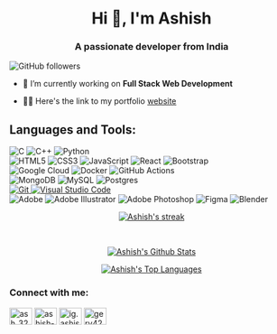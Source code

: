 <h1 align="center">Hi 👋, I'm Ashish</h1>
<h3 align="center">A passionate developer from India</h3>

![GitHub followers](https://img.shields.io/github/followers/gery420?logo=github)

- 🔭 I’m currently working on **Full Stack Web Development**

- 👨‍💻 Here's the link to my portfolio <a href="https://ashish.college" target=_blank>website</a>

## Languages and Tools:
![C](https://img.shields.io/badge/c-%2300599C.svg?style=for-the-badge&logo=c&logoColor=white)
![C++](https://img.shields.io/badge/c++-%2300599C.svg?style=for-the-badge&logo=c%2B%2B&logoColor=white)
![Python](https://img.shields.io/badge/python-3670A0?style=for-the-badge&logo=python&logoColor=ffdd54)
<br>
![HTML5](https://img.shields.io/badge/html5-%23E34F26.svg?style=for-the-badge&logo=html5&logoColor=white)
![CSS3](https://img.shields.io/badge/css3-%231572B6.svg?style=for-the-badge&logo=css3&logoColor=white)
![JavaScript](https://img.shields.io/badge/javascript-%23323330.svg?style=for-the-badge&logo=javascript&logoColor=%23F7DF1E)
![React](https://img.shields.io/badge/react-%2320232a.svg?style=for-the-badge&logo=react&logoColor=%2361DAFB)
![Bootstrap](https://img.shields.io/badge/bootstrap-%238511FA.svg?style=for-the-badge&logo=bootstrap&logoColor=white)
<br>
![Google Cloud](https://img.shields.io/badge/GoogleCloud-%234285F4.svg?style=for-the-badge&logo=google-cloud&logoColor=white)
![Docker](https://img.shields.io/badge/docker-%230db7ed.svg?style=for-the-badge&logo=docker&logoColor=white)
![GitHub Actions](https://img.shields.io/badge/github%20actions-%232671E5.svg?style=for-the-badge&logo=githubactions&logoColor=white)
<br>
![MongoDB](https://img.shields.io/badge/MongoDB-%234ea94b.svg?style=for-the-badge&logo=mongodb&logoColor=white)
![MySQL](https://img.shields.io/badge/mysql-4479A1.svg?style=for-the-badge&logo=mysql&logoColor=white)
![Postgres](https://img.shields.io/badge/postgres-%23316192.svg?style=for-the-badge&logo=postgresql&logoColor=white)
<br>
<a href="#"><img alt="Git" src="https://img.shields.io/badge/-Git-%23F05032?style=for-the-badge&logo=git&logoColor=%23ffffff">
<a href="#"><img alt="Visual Studio Code" src="http://img.shields.io/badge/-VS%20Code-007ACC?style=for-the-badge&logo=visual-studio-code&logoColor=ffffff"></a>
<br>
![Adobe](https://img.shields.io/badge/adobe-%23FF0000.svg?style=for-the-badge&logo=adobe&logoColor=white)
![Adobe Illustrator](https://img.shields.io/badge/adobe%20illustrator-%23FF9A00.svg?style=for-the-badge&logo=adobe%20illustrator&logoColor=white)
![Adobe Photoshop](https://img.shields.io/badge/adobe%20photoshop-%2331A8FF.svg?style=for-the-badge&logo=adobe%20photoshop&logoColor=white)
![Figma](https://img.shields.io/badge/figma-%23F24E1E.svg?style=for-the-badge&logo=figma&logoColor=white)
![Blender](https://img.shields.io/badge/Blender-%23f69355.svg?style=for-the-badge&logo=blender&logoColor=white)
<br>
<p align="center">
    <a href="#">
        <img alt="Ashish's streak" src="https://github-readme-streak-stats.herokuapp.com/?user=gery420&theme=black-ice&hide_border=true&stroke=0000&background=060A0CD0"/>
    </a>
</p>
<br>
<p align="center">
    <a href="#"><img alt="Ashish's Github Stats" src="https://github-readme-stats.vercel.app/api?username=gery420&show_icons=true&count_private=true&theme=react&hide_border=true&bg_color=0D1117"/></a>
</p>

<p align="center">
<a href="#"><img alt="Ashish's Top Languages" src="https://github-readme-stats.vercel.app/api/top-langs/?username=gery420&langs_count=8&count_private=true&layout=compact&theme=react&hide_border=true&bg_color=0D1117" /></a>
</p>

<h3 align="left">Connect with me:</h3>
<p align="left">
<a href="https://twitter.com/ash_3233" target="_blank"><img align="center" src="https://raw.githubusercontent.com/rahuldkjain/github-profile-readme-generator/master/src/images/icons/Social/twitter.svg" alt="ash_3233" height="30" width="40" /></a>
<a href="https://linkedin.com/in/ashish-mishra-768bb128b" target="_blank"><img align="center" src="https://raw.githubusercontent.com/rahuldkjain/github-profile-readme-generator/master/src/images/icons/Social/linked-in-alt.svg" alt="ashish-mishra-768bb128b" height="30" width="40" /></a>
<a href="https://instagram.com/ig.ashish.__" target="_blank"><img align="center" src="https://raw.githubusercontent.com/rahuldkjain/github-profile-readme-generator/master/src/images/icons/Social/instagram.svg" alt="ig.ashish.__" height="30" width="40" /></a>
<a href="https://www.leetcode.com/gery420" target="_blank"><img align="center" src="https://raw.githubusercontent.com/rahuldkjain/github-profile-readme-generator/master/src/images/icons/Social/leet-code.svg" alt="gery420" height="30" width="40" /></a>
</p>

